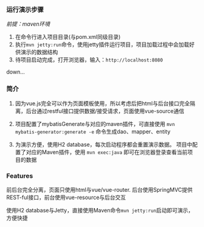 ### 运行演示步骤

*前提：maven环境*

1. 在命令行进入项目目录(与pom.xml同级目录)
3. 执行`mvn jetty:run`命令，使用jetty插件运行项目，项目加载过程中会加载好供演示的数据结构
4. 待项目启动完成，打开浏览器，输入：`http://localhost:8080`

down...

### 简介
1. 因为vue.js完全可以作为页面模板使用，所以考虑后把html与后台接口完全隔离，后台通过restful接口提供数据/接受请求，页面使用vue-source通信

2. 项目配置了mybatisGenerate与对应的maven插件，可直接使用 `mvn mybatis-generator:generate -e` 命令生成dao、mapper、entity

3. 为演示方便，使用H2 database，每次启动程序都会重置演示数据。
项目中配置了对应的Maven插件，使用 `mvn exec:java` 即可在浏览器登录查看当前项目的数据


### Features

前后台完全分离，页面只使用html与vue/vue-router.
后台使用SpringMVC提供REST-ful接口，前台使用vue-resource与后台交互

使用H2 database与Jetty，直接使用Maven命令`mvn jetty:run`启动即可演示，方便快捷

